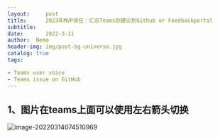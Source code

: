 ```yaml
---
layout:     post
title:      2023年MVP续任：汇总Teams的建议到Github or Feedbackportal
subtitle:  
date:       2022-3-11
author:  Nemo
header-img: img/post-bg-universe.jpg
catalog: true
tags:

- Teams user voice
- Teams issue on GitHub 
---
```


## 1、图片在teams上面可以使用左右箭头切换











![image-20220314074510969](https://cdn.jsdelivr.net/gh/kristofftan/kristofftan.github.io/img/image-20220314074510969.png)
